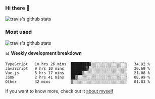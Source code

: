 ### Hi there 👋

<!--
**HondryTravis/HondryTravis** is a ✨ _special_ ✨ repository because its `README.md` (this file) appears on your GitHub profile.

Here are some ideas to get you started:

- 🔭 I’m currently working on ...
- 🌱 I’m currently learning ...
- 👯 I’m looking to collaborate on ...
- 🤔 I’m looking for help with ...
- 💬 Ask me about ...
- 📫 How to reach me: ...
- 😄 Pronouns: ...
- ⚡ Fun fact: ...
-->

![travis's github stats](https://github-readme-stats.vercel.app/api?username=HondryTravis&hide=stars)
### Most used
![travis's github stats](https://github-readme-stats.anuraghazra1.vercel.app/api/top-langs/?username=HondryTravis&layout=compact&hide_title=true)

📊 **Weekly development breakdown**

<!--START_SECTION:waka-->

```text
TypeScript   10 hrs 26 mins  ████████▓░░░░░░░░░░░░░░░░   34.92 %
JavaScript   9 hrs 10 mins   ███████▓░░░░░░░░░░░░░░░░░   30.69 %
Vue.js       6 hrs 17 mins   █████▒░░░░░░░░░░░░░░░░░░░   21.08 %
JSON         2 hrs 41 mins   ██▒░░░░░░░░░░░░░░░░░░░░░░   08.99 %
Other        32 mins         ▒░░░░░░░░░░░░░░░░░░░░░░░░   01.83 %
```

<!--END_SECTION:waka-->

If you want to know more, check out it [about myself](https://hondrytravis.github.io/)
